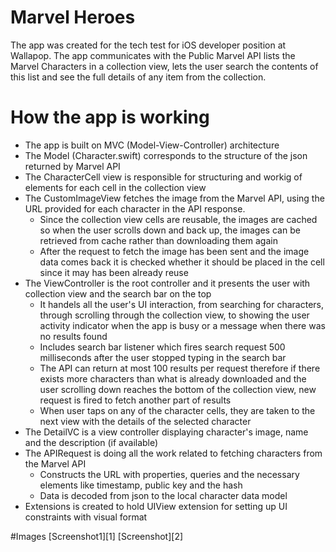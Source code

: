 # Marvel Heroes
The app was created for the tech test for iOS developer position at Wallapop. 
The app communicates with the Public Marvel API lists the Marvel Characters in a collection view,  lets the user search the contents of this list and see the full details of any item from the collection.

# How the app is working
* The app is built on MVC (Model-View-Controller) architecture
* The Model (Character.swift) corresponds to the structure of the json returned by Marvel API
* The CharacterCell view is responsible for structuring and workig of elements for each cell in the collection view
* The CustomImageView fetches the image from the Marvel API, using the URL provided for each character in the API response.
  - Since the collection view cells are reusable, the images are cached so when the user scrolls down and back up, the images can be retrieved from cache rather than downloading them again
  - After the request to fetch the image has been sent and the image data comes back it is checked whether it should be placed in the cell since it may has been already reuse
* The ViewController is the root controller and it presents the user with collection view and the search bar on the top
  - It handels all the user's UI interaction, from searching for characters, through scrolling through the collection view, to showing the user activity indicator when the app is busy or a message when there was no results found
  - Includes search bar listener which fires search request 500 milliseconds after the user stopped typing in the search bar
  - The API can return at most 100 results per request therefore if there exists more characters than what is already downloaded and the user scrolling down reaches the bottom of the collection view, new request is fired to fetch another part of results
  - When user taps on any of the character cells, they are taken to the next view with the details of the selected character
* The DetailVC is a view controller displaying character's image, name and the description (if available)
* The APIRequest is doing all the work related to fetching characters from the Marvel API
  - Constructs the URL with properties, queries and the necessary elements like timestamp, public key and the hash
  - Data is decoded from json to the local character data model
* Extensions is created to hold UIView extension for setting up UI constraints with visual format

#Images
[Screenshot1][1]
[Screenshot][2]

